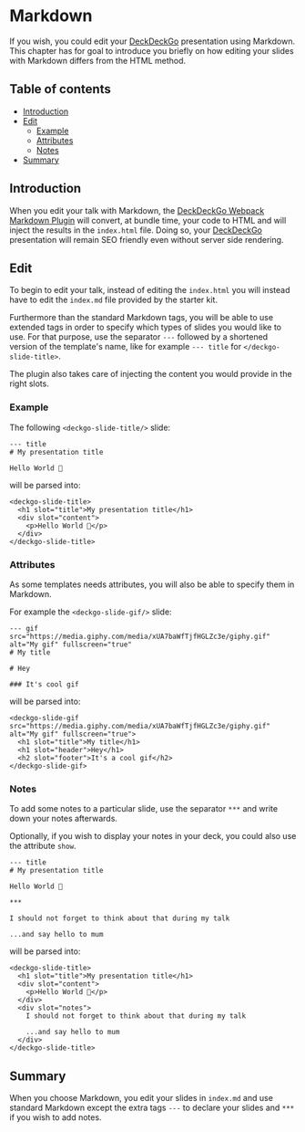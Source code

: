 # Markdown

If you wish, you could edit your [DeckDeckGo] presentation using Markdown. This chapter has for goal to introduce you briefly on how editing your slides with Markdown differs from the HTML method.

## Table of contents

- [Introduction](#app-edit-markdown-introduction)
- [Edit](#app-edit-markdown-edit)
    - [Example](#app-edit-markdown-example)
    - [Attributes](#app-edit-markdown-attributes)
    - [Notes](#app-edit-markdown-notes)
- [Summary](#app-edit-markdown-summary)

## Introduction

When you edit your talk with Markdown, the [DeckDeckGo Webpack Markdown Plugin](https://github.com/deckgo/deckdeckgo-webpack-plugins) will convert, at bundle time, your code to HTML and will inject the results in the `index.html` file. Doing so, your [DeckDeckGo] presentation will remain SEO friendly even without server side rendering. 

## Edit

To begin to edit your talk, instead of editing the `index.html` you will instead have to edit the `index.md` file provided by the starter kit.

Furthermore than the standard Markdown tags, you will be able to use extended tags in order to specify which types of slides you would like to use. For that purpose, use the separator `---` followed by a shortened version of the template's name, like for example `--- title` for `</deckgo-slide-title>`.

The plugin also takes care of injecting the content you would provide in the right slots.

### Example

The following `<deckgo-slide-title/>` slide:

```
--- title
# My presentation title

Hello World 🚀
```

will be parsed into:

```
<deckgo-slide-title>
  <h1 slot="title">My presentation title</h1>
  <div slot="content">
    <p>Hello World 🚀</p>
  </div>
</deckgo-slide-title>
```

### Attributes

As some templates needs attributes, you will also be able to specify them in Markdown.

For example the `<deckgo-slide-gif/>` slide:

```
--- gif src="https://media.giphy.com/media/xUA7baWfTjfHGLZc3e/giphy.gif" alt="My gif" fullscreen="true"
# My title

# Hey

### It's cool gif
```

will be parsed into:

```
<deckgo-slide-gif src="https://media.giphy.com/media/xUA7baWfTjfHGLZc3e/giphy.gif" alt="My gif" fullscreen="true">
  <h1 slot="title">My title</h1>
  <h1 slot="header">Hey</h1>
  <h2 slot="footer">It's a cool gif</h2>
</deckgo-slide-gif>
```

### Notes

To add some notes to a particular slide, use the separator `***` and write down your notes afterwards.

Optionally, if you wish to display your notes in your deck, you could also use the attribute `show`.

```
--- title
# My presentation title

Hello World 🚀

***

I should not forget to think about that during my talk

...and say hello to mum
```

will be parsed into:

```
<deckgo-slide-title>
  <h1 slot="title">My presentation title</h1>
  <div slot="content">
    <p>Hello World 🚀</p>
  </div>
  <div slot="notes">
    I should not forget to think about that during my talk
    
    ...and say hello to mum
  </div>
</deckgo-slide-title>
```

## Summary

When you choose Markdown, you edit your slides in `index.md` and use standard Markdown except the extra tags `---` to declare your slides and `***` if you wish to add notes. 

[DeckDeckGo]: https://deckdeckgo.com